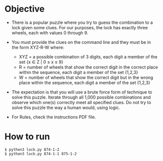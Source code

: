 # Objective
- There is a popular puzzle where you try to guess the combination to a lock given some clues. For our
purposes, the lock has exactly three wheels, each with values 0 through 9.
- You must provide the clues on the command line and they must be in the form XYZ-R-W where:
	- XYZ = a possible combination of 3 digits, each digit a member of the set {x ∈ Z | 0 ≤ x ≤ 9}
	- R = number of wheels that show the correct digit
in the correct place within the sequence, each digit a member of the set {1,2,3}
	- W = number of wheels that show the correct digit but
in the wrong place within the sequence, each digit a member of the set {1,2,3}
- The expectation is that you will use a brute force form of technique to solve this puzzle. Iterate through
all 1,000 possible combinations and observe which one(s) correctly meet all specified clues. Do not try to
solve this puzzle the way a human would, using logic.

- For Rules, check the instructions PDF file.

# How to run
```shell script
$ python3 lock.py 874-1-2
$ python3 lock.py 874-1-1 875-1-2
```


